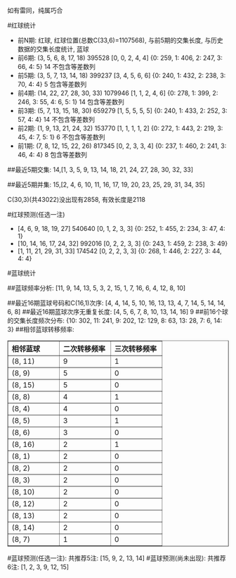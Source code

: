<!-- 
.. title: 双色球2010010期(2010-01-24)数据分析报告
.. slug: slott-2010010-2010-01-24-report
.. date: 2010-01-25 08:00:00 UTC+08:00
.. tags: Lottery
.. link: 
.. description: 
.. type: text
-->

如有雷同，纯属巧合

<!-- TEASER_END-->

#红球统计

- 前N期: 红球, 红球位置(总数C(33,6)=1107568), 与前5期的交集长度, 与历史数据的交集长度统计, 蓝球
- 前6期: (3, 5, 6, 8, 17, 18) 395528 [0, 0, 2, 4, 4] {0: 259, 1: 406, 2: 247, 3: 66, 4: 5} 14 不包含等差数列
- 前5期: (3, 5, 7, 13, 14, 18) 399237 [3, 4, 5, 6, 6] {0: 240, 1: 432, 2: 238, 3: 70, 4: 4} 5 包含等差数列
- 前4期: (14, 22, 27, 28, 30, 33) 1079946 [1, 1, 2, 4, 6] {0: 278, 1: 399, 2: 246, 3: 55, 4: 6, 5: 1} 14 包含等差数列
- 前3期: (5, 7, 13, 15, 18, 30) 659279 [1, 5, 5, 5, 5] {0: 240, 1: 433, 2: 252, 3: 57, 4: 4} 14 不包含等差数列
- 前2期: (1, 9, 13, 21, 24, 32) 153770 [1, 1, 1, 1, 2] {0: 272, 1: 443, 2: 219, 3: 45, 4: 7, 5: 1} 6 不包含等差数列
- 前1期: (7, 8, 12, 15, 22, 26) 817345 [0, 2, 3, 3, 4] {0: 237, 1: 460, 2: 241, 3: 46, 4: 4} 8 包含等差数列

##最近5期交集:
14,[1, 3, 5, 9, 13, 14, 18, 21, 24, 27, 28, 30, 32, 33]

##最近5期并集:
15,[2, 4, 6, 10, 11, 16, 17, 19, 20, 23, 25, 29, 31, 34, 35]

C(30,3)(共43022)没出现有2858, 
有效长度是2118

#红球预测(任选一注)

- [4, 6, 9, 18, 19, 27] 540640 [0, 1, 2, 3, 3] {0: 252, 1: 455, 2: 234, 3: 47, 4: 1}
- [10, 14, 16, 17, 24, 32] 992016 [0, 2, 2, 3, 3] {0: 243, 1: 459, 2: 238, 3: 49}
- [1, 11, 21, 29, 31, 33] 174542 [0, 2, 2, 3, 3] {0: 268, 1: 446, 2: 227, 3: 44, 4: 4}

#蓝球统计

##蓝球频率分析:
[11, 9, 14, 13, 5, 3, 2, 15, 1, 7, 16, 6, 4, 12, 8, 10]

##最近16期蓝球号码和C(16,1)次序:
[4, 4, 14, 5, 10, 16, 13, 13, 4, 7, 14, 5, 14, 14, 6, 8]
##最近16期蓝球次序无重复长度:
[4, 5, 6, 7, 8, 10, 13, 14, 16] 9
##前16个球的交集长度频次分布:
{10: 302, 11: 241, 9: 202, 12: 129, 8: 63, 13: 28, 7: 6, 14: 3}
##相邻蓝球转移频率:
<table border="1" class="table table-striped dataframe">
  <thead>
    <tr style="text-align: left;">
      <th style="min-width: 100px;">相邻蓝球</th>
      <th style="min-width: 100px;">二次转移频率</th>
      <th style="min-width: 100px;">三次转移频率</th>
    </tr>
  </thead>
  <tbody>
    <tr>
      <td> (8, 11)</td>
      <td> 9</td>
      <td> 1</td>
    </tr>
    <tr>
      <td>  (8, 9)</td>
      <td> 5</td>
      <td> 0</td>
    </tr>
    <tr>
      <td> (8, 15)</td>
      <td> 5</td>
      <td> 0</td>
    </tr>
    <tr>
      <td>  (8, 8)</td>
      <td> 4</td>
      <td> 1</td>
    </tr>
    <tr>
      <td>  (8, 4)</td>
      <td> 4</td>
      <td> 0</td>
    </tr>
    <tr>
      <td>  (8, 5)</td>
      <td> 3</td>
      <td> 1</td>
    </tr>
    <tr>
      <td>  (8, 6)</td>
      <td> 3</td>
      <td> 0</td>
    </tr>
    <tr>
      <td> (8, 16)</td>
      <td> 2</td>
      <td> 1</td>
    </tr>
    <tr>
      <td>  (8, 1)</td>
      <td> 2</td>
      <td> 0</td>
    </tr>
    <tr>
      <td>  (8, 2)</td>
      <td> 2</td>
      <td> 0</td>
    </tr>
    <tr>
      <td>  (8, 3)</td>
      <td> 2</td>
      <td> 0</td>
    </tr>
    <tr>
      <td> (8, 10)</td>
      <td> 2</td>
      <td> 0</td>
    </tr>
    <tr>
      <td> (8, 12)</td>
      <td> 2</td>
      <td> 0</td>
    </tr>
    <tr>
      <td> (8, 13)</td>
      <td> 2</td>
      <td> 0</td>
    </tr>
    <tr>
      <td> (8, 14)</td>
      <td> 2</td>
      <td> 0</td>
    </tr>
    <tr>
      <td>  (8, 7)</td>
      <td> 1</td>
      <td> 0</td>
    </tr>
  </tbody>
</table>
#蓝球预测(任选一注):
共推荐5注: [15, 9, 2, 13, 14]
#蓝球预测(尚未出现):
共推荐6注: [1, 2, 3, 9, 12, 15]

